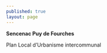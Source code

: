 ```yaml
---
published: true
layout: page
---
```

**Sencenac Puy de Fourches**	

Plan Local d’Urbanisme intercommunal
